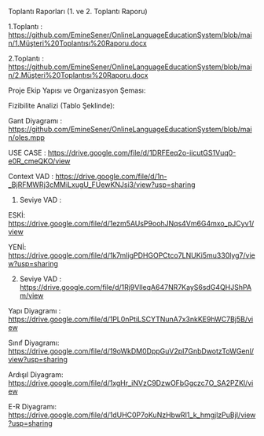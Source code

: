 Toplantı Raporları (1. ve 2. Toplantı Raporu)

1.Toplantı : https://github.com/EmineSener/OnlineLanguageEducationSystem/blob/main/1.Müşteri%20Toplantısı%20Raporu.docx

2.Toplantı : https://github.com/EmineSener/OnlineLanguageEducationSystem/blob/main/2.Müşteri%20Toplantısı%20Raporu.docx

Proje Ekip Yapısı ve Organizasyon Şeması:

Fizibilite Analizi (Tablo Şeklinde):

Gant Diyagramı : https://github.com/EmineSener/OnlineLanguageEducationSystem/blob/main/oles.mpp

USE CASE : https://drive.google.com/file/d/1DRFEeq2o-iicutGS1Vuq0-e0R_cmeQKO/view

Context VAD : https://drive.google.com/file/d/1n-_BjRFMWRj3cMMiLxugU_FUewKNJsi3/view?usp=sharing

1. Seviye VAD :
  
ESKİ: https://drive.google.com/file/d/1ezm5AUsP9oohJNqs4Vm6G4mxo_pJCyv1/view

YENİ: https://drive.google.com/file/d/1k7mIigPDHGOPCtco7LNUKi5mu330lyg7/view?usp=sharing
  
2. Seviye VAD : https://drive.google.com/file/d/1Rj9VlleqA647NR7KayS6sdG4QHJShPAm/view
   
Yapı Diyagramı : https://drive.google.com/file/d/1PL0nPtiLSCYTNunA7x3nkKE9hWC7Bj5B/view

Sınıf Diyagramı: https://drive.google.com/file/d/19oWkDM0DppGuV2pI7GnbDwotzToWGenl/view?usp=sharing

Ardışıl Diyagram: https://drive.google.com/file/d/1xgHr_iNVzC9DzwOFbGgczc7O_SA2PZKl/view

E-R Diyagramı: https://drive.google.com/file/d/1dUHC0P7oKuNzHbwRI1_k_hmgjlzPuBjI/view?usp=sharing
